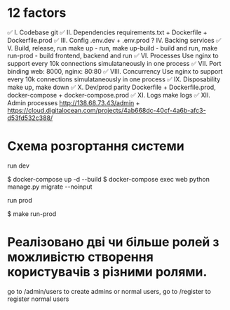 # 12 factors

✅ I. Codebase 
git
✅ II. Dependencies
requirements.txt + Dockerfile + Dockerfile.prod
✅ III. Config
.env.dev + .env.prod
? IV. Backing services
✅ V. Build, release, run
make up - run, make up-build - build and run, make run-prod - build frontend, backend and run 
✅ VI. Processes
Use nginx to support every 10k connections simulataneously in one process
✅ VII. Port binding
web: 8000, nginx: 80:80
✅ VIII. Concurrency
Use nginx to support every 10k connections simulataneously in one process
✅ IX. Disposability
make up, make down
✅ X. Dev/prod parity
Dockerfile + Dockerfile.prod, docker-compose + docker-compose.prod
✅ XI. Logs
make logs 
✅ XII. Admin processes
http://138.68.73.43/admin + https://cloud.digitalocean.com/projects/4ab668dc-40cf-4a6b-afc3-d53fd532c388/


# Схема розгортання системи 


run dev

$ docker-compose up -d --build
$ docker-compose exec web python manage.py migrate --noinput


run prod

$ make run-prod

# Реалізовано дві чи більше ролей з можливістю створення користувачів з різними ролями.
go to /admin/users to create admins or normal users, go to /register to register normal users
